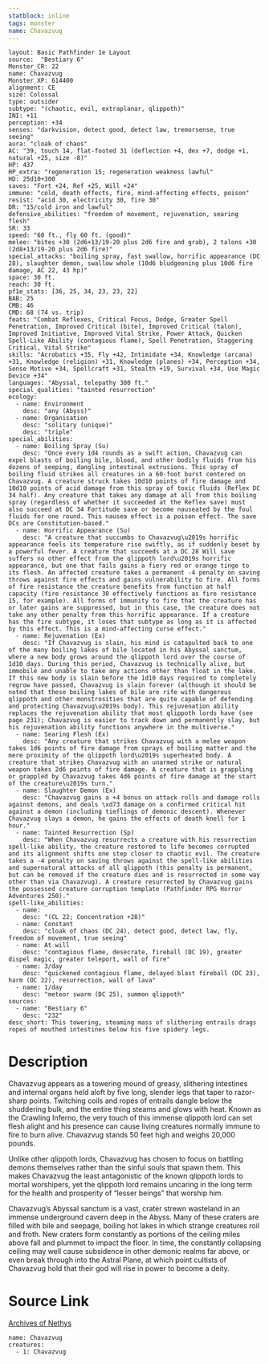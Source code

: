 ```yaml
---
statblock: inline
tags: monster
name: Chavazvug
---
```

```statblock
layout: Basic Pathfinder 1e Layout
source:  "Bestiary 6"
Monster_CR: 22
name: Chavazvug
Monster_XP: 614400
alignment: CE
size: Colossal
type: outsider
subtype: "(chaotic, evil, extraplanar, qlippoth)"
INI: +11
perception: +34
senses: "darkvision, detect good, detect law, tremorsense, true seeing"
aura: "cloak of chaos"
AC: "39, touch 14, flat-footed 31 (deflection +4, dex +7, dodge +1, natural +25, size -8)"
HP: 437
HP_extra: "regeneration 15; regeneration weakness lawful"
HD: 25d10+300
saves: "Fort +24, Ref +25, Will +24"
immune: "cold, death effects, fire, mind-affecting effects, poison"
resist: "acid 30, electricity 30, fire 30"
DR: "15/cold iron and lawful"
defensive_abilities: "freedom of movement, rejuvenation, searing flesh"
SR: 33
speed: "60 ft., fly 60 ft. (good)"
melee: "bites +30 (2d6+13/19-20 plus 2d6 fire and grab), 2 talons +30 (2d8+13/19-20 plus 2d6 fire)"
special_attacks: "boiling spray, fast swallow, horrific appearance (DC 28), slaughter demon, swallow whole (10d6 bludgeoning plus 10d6 fire damage, AC 22, 43 hp)"
space: 30 ft.
reach: 30 ft.
pf1e_stats: [36, 25, 34, 23, 23, 22]
BAB: 25
CMB: 46
CMD: 68 (74 vs. trip)
feats: "Combat Reflexes, Critical Focus, Dodge, Greater Spell Penetration, Improved Critical (bite), Improved Critical (talon), Improved Initiative, Improved Vital Strike, Power Attack, Quicken Spell-Like Ability (contagious flame), Spell Penetration, Staggering Critical, Vital Strike"
skills: "Acrobatics +35, Fly +42, Intimidate +34, Knowledge (arcana) +31, Knowledge (religion) +31, Knowledge (planes) +34, Perception +34, Sense Motive +34, Spellcraft +31, Stealth +19, Survival +34, Use Magic Device +34"
languages: "Abyssal, telepathy 300 ft."
special_qualities: "tainted resurrection"
ecology:
  - name: Environment
    desc: "any (Abyss)"
  - name: Organisation
    desc: "solitary (unique)"
    desc: "triple"
special_abilities:
  - name: Boiling Spray (Su)
    desc: "Once every 1d4 rounds as a swift action, Chavazvug can expel blasts of boiling bile, blood, and other bodily fluids from his dozens of seeping, dangling intestinal extrusions. This spray of boiling fluid strikes all creatures in a 60-foot burst centered on Chavazvug. A creature struck takes 10d10 points of fire damage and 10d10 points of acid damage from this spray of toxic fluids (Reflex DC 34 half). Any creature that takes any damage at all from this boiling spray (regardless of whether it succeeded at the Reflex save) must also succeed at DC 34 Fortitude save or become nauseated by the foul fluids for one round. This nausea effect is a poison effect. The save DCs are Constitution-based."
  - name: Horrific Appearance (Su)
    desc: "A creature that succumbs to Chavazvug\u2019s horrific appearance feels its temperature rise swiftly, as if suddenly beset by a powerful fever. A creature that succeeds at a DC 28 Will save suffers no other effect from the qlippoth lord\u2019s horrific appearance, but one that fails gains a fiery red or orange tinge to its flesh. An affected creature takes a permanent -4 penalty on saving throws against fire effects and gains vulnerability to fire. All forms of fire resistance the creature benefits from function at half capacity (fire resistance 30 effectively functions as fire resistance 15, for example). All forms of immunity to fire that the creature has or later gains are suppressed, but in this case, the creature does not take any other penalty from this horrific appearance. If a creature has the fire subtype, it loses that subtype as long as it is affected by this effect. This is a mind-affecting curse effect."
  - name: Rejuvenation (Ex)
    desc: "If Chavazvug is slain, his mind is catapulted back to one of the many boiling lakes of bile located in his Abyssal sanctum, where a new body grows around the qlippoth lord over the course of 1d10 days. During this period, Chavazvug is technically alive, but immobile and unable to take any actions other than float in the lake. If this new body is slain before the 1d10 days required to completely regrow have passed, Chavazvug is slain forever (although it should be noted that these boiling lakes of bile are rife with dangerous qlippoth and other monstrosities that are quite capable of defending and protecting Chavazvug\u2019s body). This rejuvenation ability replaces the rejuvenation ability that most qlippoth lords have (see page 231); Chavazvug is easier to track down and permanently slay, but his rejuvenation ability functions anywhere in the multiverse."
  - name: Searing Flesh (Ex)
    desc: "Any creature that strikes Chavazvug with a melee weapon takes 1d6 points of fire damage from sprays of boiling matter and the mere proximity of the qlippoth lord\u2019s superheated body. A creature that strikes Chavazvug with an unarmed strike or natural weapon takes 2d6 points of fire damage. A creature that is grappling or grappled by Chavazvug takes 4d6 points of fire damage at the start of the creature\u2019s turn."
  - name: Slaughter Demon (Ex)
    desc: "Chavazvug gains a +4 bonus on attack rolls and damage rolls against demons, and deals \xd73 damage on a confirmed critical hit against a demon (including tieflings of demonic descent). Whenever Chavazvug slays a demon, he gains the effects of death knell for 1 hour."
  - name: Tainted Resurrection (Sp)
    desc: "When Chavazvug resurrects a creature with his resurrection spell-like ability, the creature restored to life becomes corrupted and its alignment shifts one step closer to chaotic evil. The creature takes a -4 penalty on saving throws against the spell-like abilities and supernatural attacks of all qlippoth (this penalty is permanent, but can be removed if the creature dies and is resurrected in some way other than via Chavazvug). A creature resurrected by Chavazvug gains the possessed creature corruption template (Pathfinder RPG Horror Adventures 250)."
spell-like_abilities:
  - name:
    desc: "(CL 22; Concentration +28)"
  - name: Constant
    desc: "cloak of chaos (DC 24), detect good, detect law, fly, freedom of movement, true seeing"
  - name: At will
    desc: "contagious flame, desecrate, fireball (DC 19), greater dispel magic, greater teleport, wall of fire"
  - name: 3/day
    desc: "quickened contagious flame, delayed blast fireball (DC 23), harm (DC 22), resurrection, wall of lava"
  - name: 1/day
    desc: "meteor swarm (DC 25), summon qlippoth"
sources:
  - name: "Bestiary 6"
    desc: "232"
desc_short: This towering, steaming mass of slithering entrails drags ropes of mouthed intestines below his five spidery legs.
```
# Description
Chavazvug appears as a towering mound of greasy, slithering intestines and internal organs held aloft by five long, slender legs that taper to razor-sharp points. Twitching coils and ropes of entrails dangle below the shuddering bulk, and the entire thing steams and glows with heat. Known as the Crawling Inferno, the very touch of this immense qlippoth lord can set flesh alight and his presence can cause living creatures normally immune to fire to burn alive. Chavazvug stands 50 feet high and weighs 20,000 pounds. 

Unlike other qlippoth lords, Chavazvug has chosen to focus on battling demons themselves rather than the sinful souls that spawn them. This makes Chavazvug the least antagonistic of the known qlippoth lords to mortal worshipers, yet the qlippoth lord remains uncaring in the long term for the health and prosperity of “lesser beings” that worship him. 

Chavazvug’s Abyssal sanctum is a vast, crater strewn wasteland in an immense underground cavern deep in the Abyss. Many of these craters are filled with bile and seepage, boiling hot lakes in which strange creatures roil and froth. New craters form constantly as portions of the ceiling miles above fall and plummet to impact the floor. In time, the constantly collapsing ceiling may well cause subsidence in other demonic realms far above, or even break through into the Astral Plane, at which point cultists of Chavazvug hold that their god will rise in power to become a deity.
# Source Link
[Archives of Nethys](https://aonprd.com/MonsterDisplay.aspx?ItemName=Chavazvug)
```encounter-table
name: Chavazvug
creatures:
  - 1: Chavazvug
```
